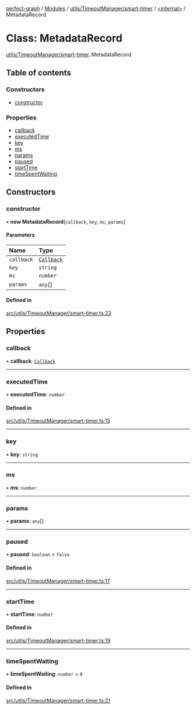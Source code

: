 [perfect-graph](../README.md) / [Modules](../modules.md) / [utils/TimeoutManager/smart-timer](../modules/utils_TimeoutManager_smart_timer.md) / [<internal\>](../modules/utils_TimeoutManager_smart_timer._internal_.md) / MetadataRecord

# Class: MetadataRecord

[utils/TimeoutManager/smart-timer](../modules/utils_TimeoutManager_smart_timer.md).[<internal>](../modules/utils_TimeoutManager_smart_timer._internal_.md).MetadataRecord

## Table of contents

### Constructors

- [constructor](utils_TimeoutManager_smart_timer._internal_.MetadataRecord.md#constructor)

### Properties

- [callback](utils_TimeoutManager_smart_timer._internal_.MetadataRecord.md#callback)
- [executedTime](utils_TimeoutManager_smart_timer._internal_.MetadataRecord.md#executedtime)
- [key](utils_TimeoutManager_smart_timer._internal_.MetadataRecord.md#key)
- [ms](utils_TimeoutManager_smart_timer._internal_.MetadataRecord.md#ms)
- [params](utils_TimeoutManager_smart_timer._internal_.MetadataRecord.md#params)
- [paused](utils_TimeoutManager_smart_timer._internal_.MetadataRecord.md#paused)
- [startTime](utils_TimeoutManager_smart_timer._internal_.MetadataRecord.md#starttime)
- [timeSpentWaiting](utils_TimeoutManager_smart_timer._internal_.MetadataRecord.md#timespentwaiting)

## Constructors

### constructor

• **new MetadataRecord**(`callback`, `key`, `ms`, `params`)

#### Parameters

| Name | Type |
| :------ | :------ |
| `callback` | [`Callback`](../modules/utils_TimeoutManager_smart_timer._internal_.md#callback) |
| `key` | `string` |
| `ms` | `number` |
| `params` | `any`[] |

#### Defined in

[src/utils/TimeoutManager/smart-timer.ts:23](https://github.com/MaastrichtU-IDS/perfect-graph/blob/27ebaf3/src/utils/TimeoutManager/smart-timer.ts#L23)

## Properties

### callback

• **callback**: [`Callback`](../modules/utils_TimeoutManager_smart_timer._internal_.md#callback)

___

### executedTime

• **executedTime**: `number`

#### Defined in

[src/utils/TimeoutManager/smart-timer.ts:15](https://github.com/MaastrichtU-IDS/perfect-graph/blob/27ebaf3/src/utils/TimeoutManager/smart-timer.ts#L15)

___

### key

• **key**: `string`

___

### ms

• **ms**: `number`

___

### params

• **params**: `any`[]

___

### paused

• **paused**: `boolean` = `false`

#### Defined in

[src/utils/TimeoutManager/smart-timer.ts:17](https://github.com/MaastrichtU-IDS/perfect-graph/blob/27ebaf3/src/utils/TimeoutManager/smart-timer.ts#L17)

___

### startTime

• **startTime**: `number`

#### Defined in

[src/utils/TimeoutManager/smart-timer.ts:19](https://github.com/MaastrichtU-IDS/perfect-graph/blob/27ebaf3/src/utils/TimeoutManager/smart-timer.ts#L19)

___

### timeSpentWaiting

• **timeSpentWaiting**: `number` = `0`

#### Defined in

[src/utils/TimeoutManager/smart-timer.ts:21](https://github.com/MaastrichtU-IDS/perfect-graph/blob/27ebaf3/src/utils/TimeoutManager/smart-timer.ts#L21)
